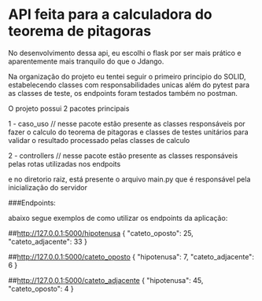 # API feita para a calculadora do teorema de pitagoras
No desenvolvimento dessa api, eu escolhi o flask por ser mais prático e aparentemente mais tranquilo
do que o Jdango.

Na organização do projeto eu tentei seguir o primeiro principio do SOLID, estabelecendo classes com responsabilidades unicas
além do pytest para as classes de teste, os endpoints foram testados também no postman.

O projeto possui 2 pacotes principais 

1 - caso_uso // nesse pacote estão presente as classes responsáveis por fazer o calculo do teorema de pitagoras
e classes de testes unitários para validar o resultado processado pelas classes de calculo

2 - controllers // nesse pacote estão presente as classes responsáveis pelas rotas utilizadas nos endpoits

e no diretorio raiz, está presente o arquivo main.py que é responsável pela inicialização do servidor

###Endpoints:

abaixo segue exemplos de como utilizar os endpoints da aplicação:


##http://127.0.0.1:5000/hipotenusa
{
    "cateto_oposto": 25,
    "cateto_adjacente": 33
}


##http://127.0.0.1:5000/cateto_oposto
{
    "hipotenusa": 7,
    "cateto_adjacente": 6
}


##http://127.0.0.1:5000/cateto_adjacente
{
    "hipotenusa": 45,
    "cateto_oposto": 4
}
